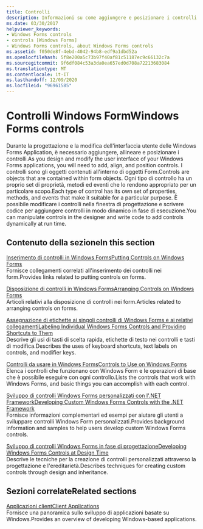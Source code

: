 ```yaml
---
title: Controlli
description: Informazioni su come aggiungere e posizionare i controlli Windows Form. È anche possibile modificare i controlli nella finestra di progettazione e scrivere codice per aggiungere i controlli in modo dinamico in fase di esecuzione.
ms.date: 03/30/2017
helpviewer_keywords:
- Windows Forms controls
- controls [Windows Forms]
- Windows Forms controls, about Windows Forms controls
ms.assetid: f050de8f-4ebd-4042-94b8-edf9a1dbd52a
ms.openlocfilehash: 5f8e200a5c73b97f40af81c51187ec9c66132c7a
ms.sourcegitcommit: 9f6df084c53a3da0ea657ed0d708a72213683084
ms.translationtype: MT
ms.contentlocale: it-IT
ms.lasthandoff: 12/09/2020
ms.locfileid: "96961585"
---
```

# <a name="windows-forms-controls"></a><span data-ttu-id="b4407-104">Controlli Windows Form</span><span class="sxs-lookup"><span data-stu-id="b4407-104">Windows Forms controls</span></span>

<span data-ttu-id="b4407-105">Durante la progettazione e la modifica dell'interfaccia utente delle Windows Forms Application, è necessario aggiungere, allineare e posizionare i controlli.</span><span class="sxs-lookup"><span data-stu-id="b4407-105">As you design and modify the user interface of your Windows Forms applications, you will need to add, align, and position controls.</span></span> <span data-ttu-id="b4407-106">I controlli sono gli oggetti contenuti all'interno di oggetti Form.</span><span class="sxs-lookup"><span data-stu-id="b4407-106">Controls are objects that are contained within form objects.</span></span> <span data-ttu-id="b4407-107">Ogni tipo di controllo ha un proprio set di proprietà, metodi ed eventi che lo rendono appropriato per un particolare scopo.</span><span class="sxs-lookup"><span data-stu-id="b4407-107">Each type of control has its own set of properties, methods, and events that make it suitable for a particular purpose.</span></span> <span data-ttu-id="b4407-108">È possibile modificare i controlli nella finestra di progettazione e scrivere codice per aggiungere controlli in modo dinamico in fase di esecuzione.</span><span class="sxs-lookup"><span data-stu-id="b4407-108">You can manipulate controls in the designer and write code to add controls dynamically at run time.</span></span>

## <a name="in-this-section"></a><span data-ttu-id="b4407-109">Contenuto della sezione</span><span class="sxs-lookup"><span data-stu-id="b4407-109">In this section</span></span>

<span data-ttu-id="b4407-110">[Inserimento di controlli in Windows Forms](putting-controls-on-windows-forms.md)</span><span class="sxs-lookup"><span data-stu-id="b4407-110">[Putting Controls on Windows Forms](putting-controls-on-windows-forms.md)</span></span>\
<span data-ttu-id="b4407-111">Fornisce collegamenti correlati all'inserimento dei controlli nei form.</span><span class="sxs-lookup"><span data-stu-id="b4407-111">Provides links related to putting controls on forms.</span></span>

<span data-ttu-id="b4407-112">[Disposizione di controlli in Windows Forms](how-to-align-multiple-controls-on-windows-forms.md)</span><span class="sxs-lookup"><span data-stu-id="b4407-112">[Arranging Controls on Windows Forms](how-to-align-multiple-controls-on-windows-forms.md)</span></span>\
<span data-ttu-id="b4407-113">Articoli relativi alla disposizione di controlli nei form.</span><span class="sxs-lookup"><span data-stu-id="b4407-113">Articles related to arranging controls on forms.</span></span>

<span data-ttu-id="b4407-114">[Assegnazione di etichette ai singoli controlli di Windows Forms e ai relativi collegamenti](labeling-individual-windows-forms-controls-and-providing-shortcuts-to-them.md)</span><span class="sxs-lookup"><span data-stu-id="b4407-114">[Labeling Individual Windows Forms Controls and Providing Shortcuts to Them](labeling-individual-windows-forms-controls-and-providing-shortcuts-to-them.md)</span></span>\
<span data-ttu-id="b4407-115">Descrive gli usi di tasti di scelta rapida, etichette di testo nei controlli e tasti di modifica.</span><span class="sxs-lookup"><span data-stu-id="b4407-115">Describes the uses of keyboard shortcuts, text labels on controls, and modifier keys.</span></span>

<span data-ttu-id="b4407-116">[Controlli da usare in Windows Forms](controls-to-use-on-windows-forms.md)</span><span class="sxs-lookup"><span data-stu-id="b4407-116">[Controls to Use on Windows Forms](controls-to-use-on-windows-forms.md)</span></span>\
<span data-ttu-id="b4407-117">Elenca i controlli che funzionano con Windows Form e le operazioni di base che è possibile eseguire con ogni controllo.</span><span class="sxs-lookup"><span data-stu-id="b4407-117">Lists the controls that work with Windows Forms, and basic things you can accomplish with each control.</span></span>

<span data-ttu-id="b4407-118">[Sviluppo di controlli Windows Forms personalizzati con l'.NET Framework](developing-custom-windows-forms-controls.md)</span><span class="sxs-lookup"><span data-stu-id="b4407-118">[Developing Custom Windows Forms Controls with the .NET Framework](developing-custom-windows-forms-controls.md)</span></span>\
<span data-ttu-id="b4407-119">Fornisce informazioni complementari ed esempi per aiutare gli utenti a sviluppare controlli Windows Form personalizzati.</span><span class="sxs-lookup"><span data-stu-id="b4407-119">Provides background information and samples to help users develop custom Windows Forms controls.</span></span>

<span data-ttu-id="b4407-120">[Sviluppo di controlli Windows Forms in fase di progettazione](developing-windows-forms-controls-at-design-time.md)</span><span class="sxs-lookup"><span data-stu-id="b4407-120">[Developing Windows Forms Controls at Design Time](developing-windows-forms-controls-at-design-time.md)</span></span>\
<span data-ttu-id="b4407-121">Descrive le tecniche per la creazione di controlli personalizzati attraverso la progettazione e l'ereditarietà.</span><span class="sxs-lookup"><span data-stu-id="b4407-121">Describes techniques for creating custom controls through design and inheritance.</span></span>

## <a name="related-sections"></a><span data-ttu-id="b4407-122">Sezioni correlate</span><span class="sxs-lookup"><span data-stu-id="b4407-122">Related sections</span></span>

<span data-ttu-id="b4407-123">[Applicazioni client](/dotnet/framework/develop-client-apps)</span><span class="sxs-lookup"><span data-stu-id="b4407-123">[Client Applications](/dotnet/framework/develop-client-apps)</span></span>\
<span data-ttu-id="b4407-124">Fornisce una panoramica sullo sviluppo di applicazioni basate su Windows.</span><span class="sxs-lookup"><span data-stu-id="b4407-124">Provides an overview of developing Windows-based applications.</span></span>
